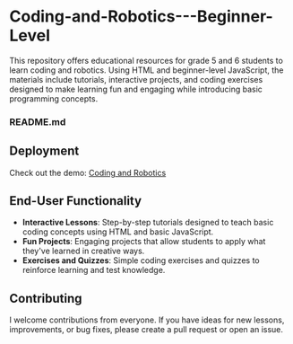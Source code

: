 # Coding-and-Robotics---Beginner-Level
This repository offers educational resources for grade 5 and 6 students to learn coding and robotics. Using HTML and beginner-level JavaScript, the materials include tutorials, interactive projects, and coding exercises designed to make learning fun and engaging while introducing basic programming concepts.

### README.md

## Deployment
Check out the demo: [Coding and Robotics](https://sites.google.com/view/riliscientistslabportfolio/home)

## End-User Functionality
- **Interactive Lessons**: Step-by-step tutorials designed to teach basic coding concepts using HTML and basic JavaScript.
- **Fun Projects**: Engaging projects that allow students to apply what they've learned in creative ways.
- **Exercises and Quizzes**: Simple coding exercises and quizzes to reinforce learning and test knowledge.

## Contributing
I welcome contributions from everyone. If you have ideas for new lessons, improvements, or bug fixes, please create a pull request or open an issue.
